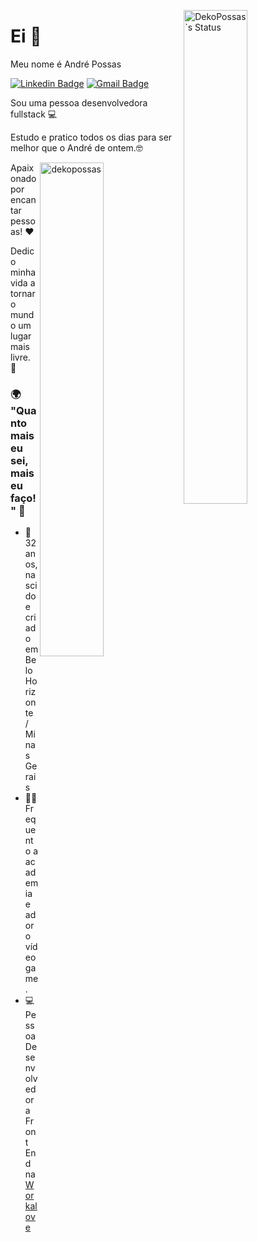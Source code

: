 <p> <img width="45%" src="https://github-readme-stats.vercel.app/api?username=dekopossas&show_icons=true&theme=vue-dark" alt="DekoPossas`s Status" align="right" /> </p>

# Ei 👋

Meu nome é André Possas 

[![Linkedin Badge](https://img.shields.io/badge/-LinkedIn-blue?style=flat-square&logo=Linkedin&logoColor=white&link=https://www.linkedin.com/in/andrepossas/)](https://www.linkedin.com/in/andrepossas/) [![Gmail Badge](https://img.shields.io/badge/-andrepossaster@gmail.com-c14438?style=flat-square&logo=Gmail&logoColor=white&link=mailto:andrepossaster@gmail.com)](mailto:andrepossaster@gmail.com)
 
Sou uma pessoa desenvolvedora fullstack 💻

Estudo e pratico todos os dias para ser melhor que o André de ontem.🤓

<p><img width="45%" align="right" src="https://github-readme-streak-stats.herokuapp.com/?user=dekopossas&" alt="dekopossas" /></p>

Apaixonado por encantar pessoas! ❤️

Dedico minha vida a tornar o mundo um lugar mais livre. 🤖

### 🌍 "Quanto mais eu sei, mais eu faço!" 🧠

- 📍 32 anos, nascido e criado em Belo Horizonte / Minas Gerais
- 🏋️‍♂️ Frequento a academia e adoro vídeo game.
- 💻 Pessoa Desenvolvedora Front End na [Workalove](https://workalove.com/)
